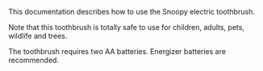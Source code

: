 This documentation describes how to use the Snoopy electric toothbrush.

Note that this toothbrush is totally safe to use for children, adults, pets, wildlife and trees.

The toothbrush requires two AA batteries. Energizer batteries are recommended.